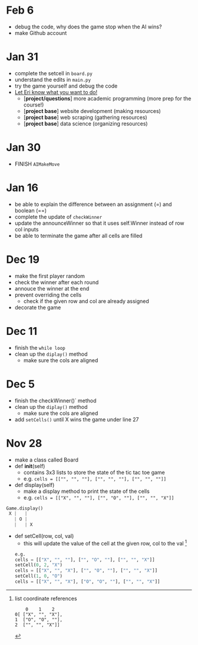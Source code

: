 # Feb 6
- debug the code, why does the game stop when the AI wins?
- make Github account

# Jan 31
- complete the setcell in `board.py`
- understand the edits in `main.py`
- try the game yourself and debug the code
- <ins>Let Eri know what you want to do!</ins>
  - [**project/questions**] more academic programming (more prep for the course!)
  - [**project base**] website development (making resources)
  - [**project base**] web scraping (gathering resources)
  - [**project base**] data science (organizing resources)


# Jan 30
- FINISH `AIMakeMove`

# Jan 16
- be able to explain the difference between an assignment (=) and boolean (==)
- complete the update of `checkWinner`
- update the announceWinner so that it uses self.Winner instead of row col inputs
- be able to terminate the game after all cells are filled

# Dec 19

- make the first player random
- check the winner after each round
- annouce the winner at the end
- prevent overriding the cells
  -  check if the given row and col are already assigned
- decorate the game

# Dec 11

- finish the `while loop`
- clean up the `diplay()` method
    - make sure the cols are aligned

# Dec 5

- finish the checkWinner()` method
- clean up the `diplay()` method
    - make sure the cols are aligned
- add `setCells()` until X wins the game under line 27

# Nov 28 

- make a class called Board
-  def __init__(self)
   -  contains 3x3 lists to store the state of the tic tac toe game
   -  e.g. `cells = [["", "", ""], ["", "", ""], ["", "", ""]]`
-  def display(self)
    -  make a display method to print the state of the cells
    -  e.g. `cells = [["X", "", ""], ["", "O", ""], ["", "", "X"]]`

```python
Game.display()
 X |   |  
   | O |  
   |   | X 
```
- def setCell(row, col, val)
    - this will update the value of the cell at the given row, col to the val [^1]
    ```python
    e.g. 
    cells = [["X", "", ""], ["", "O", ""], ["", "", "X"]]
    setCell(0, 2, "X")
    cells = [["X", "", "X"], ["", "O", ""], ["", "", "X"]]
    setCell(1, 0, "O")
    cells = [["X", "", "X"], ["O", "O", ""], ["", "", "X"]]
    ```

[^1]: list coordinate references
    ```
        0    1    2
    0[ ["X", "", "X"], 
    1  ["O", "O", ""], 
    2  ["", "", "X"]]
    ```